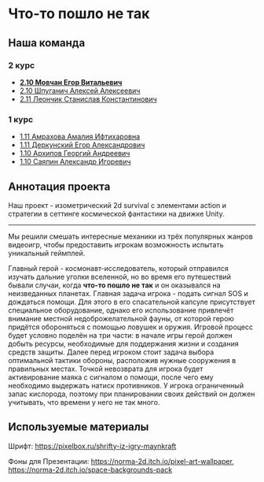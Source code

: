 # Что-то пошло не так
## Наша команда
### 2 курс
- **[2.10 Мовчан Егор Витальевич](//vk.com/id482719585 "Капитан команды")**
- [2.10 Шпуганич Алексей Алексеевич](//vk.com/id360725829)
- [2.11 Леончик Станислав Константинович](//vk.com/steveleonchik "Автор презентации")
### 1 курс
- [1.11 Амрахова Амалия Ифтихаровна](//vk.com/kss_kss_ksssss "Художник")
- [1.11 Деркунский Егор Александрович](//vk.com/cho_pinguesh)
- [1.10 Архипов Георгий Андреевич](//vk.com/tupavolkokot)
- [1.10 Саяпин Александр Игоревич](//vk.com/trcmkr)

## Аннотация проекта
Наш проект - изометрический 2d survival с элементами action и стратегии в сеттинге космической фантастики на движке Unity.
_______

Мы решили смешать интересные механики из трёх популярных жанров видеоигр, чтобы предоставить игрокам возможность испытать уникальный геймплей. 

Главный герой - космонавт-исследователь, который отправился изучать дальние уголки вселенной, но во время его путешествий бывали случаи, когда **что-то пошло не так** и он оказывался на неизведанных планетах. Главная задача игрока - подать сигнал SOS и дождаться помощи. Для этого в его спасательной капсуле присутствует специальное оборудование, однако его использование привлечёт внимание местной недоброжелательной фауны, от которой герою придётся обороняться с помощью ловушек и оружия. 
Игровой процесс будет условно поделён на три части: в начале игры герой должен добыть ресурсы, необходимые для поддержания жизни и создания средств защиты. Далее перед игроком стоит задача выбора оптимальной тактики обороны, расположив нужные сооружения в правильных местах. Точкой невозврата для игрока будет активирование маяка с сигналом о помощи, после чего ему необходимо выдержать натиск противников. У игрока ограниченный запас кислорода, поэтому при планировании своих действий он должен учитывать, что времени у него не так много.

## Используемые материалы
Шрифт: https://pixelbox.ru/shrifty-iz-igry-maynkraft

Фоны для Презентации: https://norma-2d.itch.io/pixel-art-wallpaper, https://norma-2d.itch.io/space-backgrounds-pack
